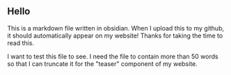 ## Hello

This is a markdown file written in obsidian. When I upload this to my github, it should automatically appear on my website! Thanks for taking the time to read this.

I want to test this file to see. I need the file to contain more than 50 words so that I can truncate it for the "teaser" component of my website.
